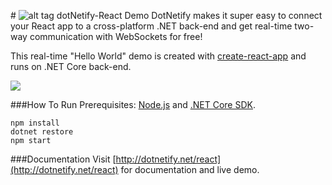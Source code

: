 #&nbsp;![alt tag](http://dotnetify.net/content/images/greendot.png) dotNetify-React Demo
DotNetify makes it super easy to connect your React app to a cross-platform .NET back-end and get real-time two-way communication with WebSockets for free!

This real-time "Hello World" demo is created with [create-react-app](https://github.com/facebookincubator/create-react-app) and runs on .NET Core back-end.

<img src="http://dotnetify.net/content/images/dotnetify-react-demo.gif">

###How To Run
Prerequisites: [Node.js](https://nodejs.org) and [.NET Core SDK](https://www.microsoft.com/net/core#windowscmd).

```
npm install
dotnet restore
npm start
```


###Documentation
Visit [http://dotnetify.net/react](http://dotnetify.net/react) for documentation and live demo.




